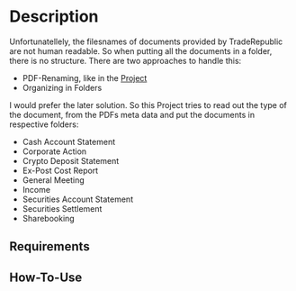 # Description
Unfortunatellely, the filesnames of documents provided by TradeRepublic are not human readable. So when putting all the documents in a folder, there is no structure. There are two approaches to handle this:
- PDF-Renaming, like in the [Project](https://github.com/FabianSer/TradeRepublic-PDF-Renaming)
- Organizing in Folders

I would prefer the later solution. So this Project tries to read out the type of the document, from the PDFs meta data and put the documents in respective folders:
- Cash Account Statement
- Corporate Action
- Crypto Deposit Statement
- Ex-Post Cost Report
- General Meeting
- Income
- Securities Account Statement
- Securities Settlement
- Sharebooking

## Requirements

## How-To-Use
